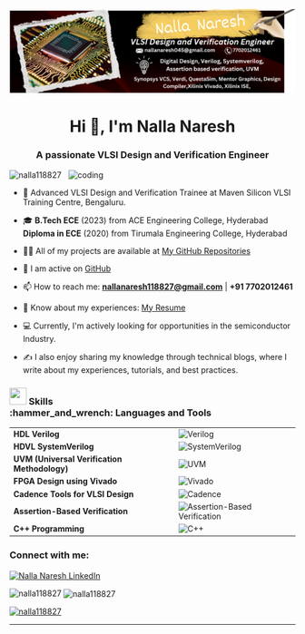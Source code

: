 ![github-header-image](https://github.com/Nalla118827/Nalla118827/blob/main/Banner.png)


<h1 align="center">Hi 👋, I'm Nalla Naresh</h1>

<h3 align="center">A passionate VLSI Design and Verification Engineer</h3>
<img align="right" alt="coding" width="400" src="https://th.bing.com/th/id/OIP.Zh6DsQ5mkY6CDSoacW0HxAHaEK?w=1280&h=720&rs=1&pid=ImgDetMain.jpg">

<p align="left"> <img src="https://komarev.com/ghpvc/?username=nalla118827&label=Profile%20views&color=0e75b6&style=flat" alt="nalla118827" /> </p>




- 🌱 Advanced VLSI Design and Verification Trainee at Maven Silicon VLSI Training Centre, Bengaluru.

- 🎓 **B.Tech ECE** (2023) from ACE Engineering College, Hyderabad
     <br>**Diploma in ECE** (2020) from Tirumala Engineering College, Hyderabad

- 👨‍💻 All of my projects are available at [My GitHub Repositories](https://github.com/Nalla118827?tab=repositories)

- 📝 I am active on [GitHub](https://github.com/nalla118827)

- 📫 How to reach me: **nallanaresh118827@gmail.com** | **+91 7702012461**

- 📄 Know about my experiences: [My Resume](https://drive.google.com/file/d/1TpRztv18fimm5k3jW1JyagL3XJJB5Jxr/view?usp=drive_link)

- 💻 Currently, I'm actively looking for opportunities in the semiconductor Industry.

- ✍️ I also enjoy sharing my knowledge through technical blogs, where I write about my experiences, tutorials, and best practices.

<h3 align="left">
  <img src="https://img.icons8.com/external-flaticons-flat-flat-icons/64/000000/external-skills-recruitment-agency-flaticons-flat-flat-icons.png" width="30" height="30"/>
  Skills <br>
 :hammer_and_wrench: Languages and Tools 
</h3>

<table>
  <tr>
    <td><strong>HDL Verilog</strong></td>
    <td><img src="https://img.icons8.com/color/48/000000/verilog.png" alt="Verilog"></td>
  </tr>
  <tr>
    <td><strong>HDVL SystemVerilog</strong></td>
    <td><img src="https://img.icons8.com/color/48/000000/system-verilog.png" alt="SystemVerilog"></td>
  </tr>
  <tr>
    <td><strong>UVM (Universal Verification Methodology)</strong></td>
    <td><img src="https://img.icons8.com/color/48/000000/uvm.png" alt="UVM"></td>
  </tr>
  <tr>
    <td><strong>FPGA Design using Vivado</strong></td>
    <td><img src="https://img.icons8.com/color/48/000000/vivado.png" alt="Vivado"></td>
  </tr>
  <tr>
    <td><strong>Cadence Tools for VLSI Design</strong></td>
    <td><img src="https://img.icons8.com/color/48/000000/cadence.png" alt="Cadence"></td>
  </tr>
  <tr>
    <td><strong>Assertion-Based Verification</strong></td>
    <td><img src="https://img.icons8.com/color/48/000000/assertion.png" alt="Assertion-Based Verification"></td>
  </tr>
  <tr>
    <td><strong>C++ Programming</strong></td>
    <td><img src="https://img.icons8.com/color/48/000000/c-plus-plus-logo.png" alt="C++"></td>
  </tr>
</table>

<h3 align="left">Connect with me:</h3>
<p align="left">
  <a href="https://www.linkedin.com/in/nalla-naresh/" target="blank">
    <img align="center" src="https://raw.githubusercontent.com/rahuldkjain/github-profile-readme-generator/master/src/images/icons/Social/linked-in-alt.svg" alt="Nalla Naresh LinkedIn" height="30" width="40" />
  </a>
</p>




<p><img align="left" src="https://github-readme-stats.vercel.app/api/top-langs?username=nalla118827&show_icons=true&locale=en&layout=compact" alt="nalla118827" /></p>

<p>&nbsp;<img align="center" src="https://github-readme-stats.vercel.app/api?username=nalla118827&show_icons=true&locale=en" alt="nalla118827" /></p>

<p align="left"> 
  <a href="https://github.com/ryo-ma/github-profile-trophy">
    <img src="https://github-profile-trophy.vercel.app/?username=nalla118827" alt="nalla118827" />
  </a> 
</p>

---
